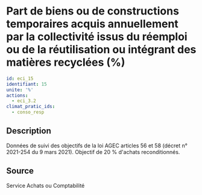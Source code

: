 # Part de biens ou de constructions temporaires acquis annuellement par la collectivité issus du réemploi ou de la réutilisation ou intégrant des matières recyclées (%)
```yaml
id: eci_15
identifiant: 15
unite: '%'
actions:
  - eci_3.2
climat_pratic_ids:
  - conso_resp
```
## Description
Données de suivi des objectifs de la loi AGEC articles 56 et 58 (décret n° 2021-254 du 9 mars 2021).
Objectif de 20 % d'achats reconditionnés.

## Source
Service Achats ou Comptabilité

